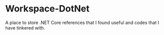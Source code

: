 # Workspace-DotNet
A place to store .NET Core references that I found useful and codes that I have tinkered with.
